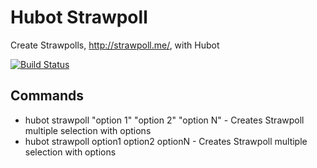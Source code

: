 # Hubot Strawpoll

Create Strawpolls, http://strawpoll.me/, with Hubot

[![Build Status](https://travis-ci.org/ericsaupe/hubot-strawpoll.svg?branch=master)](https://travis-ci.org/ericsaupe/hubot-strawpoll)

## Commands

 * hubot strawpoll "option 1" "option 2" "option N" - Creates Strawpoll multiple selection with options
 * hubot strawpoll option1 option2 optionN - Creates Strawpoll multiple selection  with options
